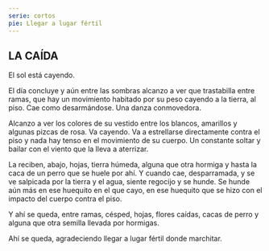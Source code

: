 ```yaml
---
serie: cortos
pie: Llegar a lugar fértil
---
```


## LA CAÍDA

El sol está cayendo.

El día concluye y aún entre las sombras alcanzo a ver que trastabilla entre ramas, que hay un movimiento habitado por su peso cayendo a la tierra, al piso. Cae como desarmándose. Una danza conmovedora.

Alcanzo a ver los colores de su vestido entre los blancos, amarillos y algunas pizcas de rosa. Va cayendo. Va a estrellarse directamente contra el piso y nada hay tenso en el movimiento de su cuerpo. Un constante soltar y bailar con el viento que la lleva a aterrizar.

La reciben, abajo, hojas, tierra húmeda, alguna que otra hormiga y hasta la caca de un perro que se huele por ahí. Y cuando cae, desparramada, y se ve salpicada por la tierra y el agua, siente regocijo y se hunde. Se hunde aún más en ese huequito en el que cayo, en ese huequito que se hizo con el impacto del cuerpo contra el piso.

Y ahí se queda, entre ramas, césped, hojas, flores caídas, cacas de perro y alguna que otra semilla llevada por hormigas.

Ahí se queda, agradeciendo llegar a lugar fértil donde marchitar.
